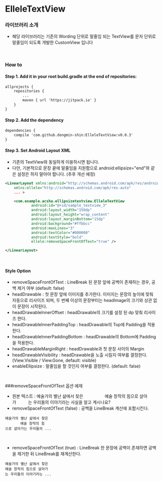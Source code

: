 # ElleleTextView

### 라이브러리 소개
- 해당 라이브러리는 기존의 Wording 단위로 말줄임 되는 TextView를 문자 단위로 말줄임이 되도록 개발한 CustomView 입니다

<br>

### How to
#### Step 1. Add it in your root build.gradle at the end of repositories:
```xml
allprojects {
    repositories {
        ...
        maven { url 'https://jitpack.io' }
    }
}
```

#### Step 2. Add the dependency
```xml
dependencies {
    compile 'com.github.dongmin-shin:ElleleTextView:v0.0.3'
}
```

#### Step 3. Set Android Layout XML
- 기존의 TextView와 동일하게 이용하시면 됩니다.
- 다만, 기본적으로 문장 끝에 말줄임을 지원함으로 android:ellipsize="end"와 같은 설정은 하지 말아야 합니다. (추후 개선 예정)

```XML
<LinearLayout xmlns:android="http://schemas.android.com/apk/res/android"
    xmlns:ellele="http://schemas.android.com/apk/res-auto"
    ... >

    <com.example.acsha.ellipsizetextview.ElleleTextView
            android:id="@+id/sample_textview_3"
            android:layout_width="150dp"
            android:layout_height="wrap_content"
            android:layout_marginBottom="15dp"
            android:background="#ffbbcc"
            android:maxLines="3"
            android:textColor="#000000"
            android:textStyle="bold"
            ellele:removeSpaceFrontOfText="true" />

</LinearLayout>
```

<br>


#### Style Option
- removeSpaceFrontOfText : LineBreak 된 문장 앞에 공백이 존재하는 경우, 공백 제거 여부 (default: false)
- headDrawable : 첫 문장 앞에 이미지를 추가한다. 이미지는 문장의 높이에 맞춰 자동으로 리사이즈 되며, 두 번째 이상의 문장부터는 headImage의 크기와 상관 없이 문장이 시작된다.
- headDrawableInnerOffset : headDrawable의 크기를 설정 된 dp 맞춰 리사이즈 한다.
- headDrawableInnerPaddingTop : headDrawable의 Top에 Padding을 적용한다.
- headDrawableInnerPaddingBottom : headDrawable의 Bottom에 Padding을 적용한다.
- headDrawableMarginRight : headDrawable과 첫 문장 사이의 Margin
- headDrawableVisibility : headDrawable을 노출 시킬지 여부를 결정한다. (View.Visible / View.Gone, default: visible)
- enableEllipsize : 말줄임을 할 것인지 여부를 결정한다. (default: false)

<br>

###removeSpaceFrontOfText 옵션 예제
- 원본 텍스트 : 예술가의 별난 삶에서 찾은 &nbsp;&nbsp;&nbsp;&nbsp;&nbsp;&nbsp;&nbsp;&nbsp;&nbsp;&nbsp;&nbsp;&nbsp;&nbsp;&nbsp;&nbsp;&nbsp;&nbsp;예술 창작의 힘으로 살아가&nbsp;&nbsp;&nbsp;&nbsp;&nbsp;&nbsp;&nbsp;&nbsp;&nbsp;&nbsp;는 우리들의 이야기라는 사실을 알고 계시나요?
- removeSpaceFrontOfText (false) : 공백을 LineBreak 계산에 포함시킨다.
```
예술가의 별난 삶에서 찾은
       예술 창작의 힘
으로 살아가는 우리들의 ...
```

<br>

- removeSpaceFrontOfText (true) : LineBreak 한 문장에 공백이 존재하면 공백을 제거한 뒤 LineBreak를 재계산한다.
```
예술가의 별난 삶에서 찾은
예술 창작의 힘으로 살아가
는 우리들의 이야기라는 ...
```

<br>
